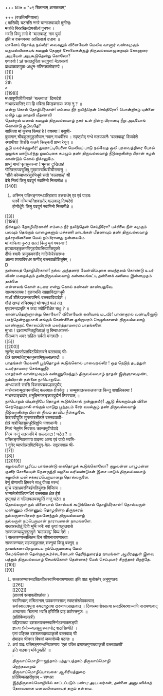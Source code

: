 +++
title = "०९ श्रितानाम् आसन्नत्वम्"

+++
(वज्रतिमणियाचा)   
( मासिवी) घटनसि नगरे चानाप्तवाञ्छो मुनीन्द्रः   
मजति बिरहखिन्नप्रेयसीत्वं पुनश्च ।   
भवति किमु लमो मे 'बल्लबाळू' नाम पुर्या   
इति च वचनमस्या आलिलक्ष्यं दधानः ॥   
மானேய் நோக்கு நல்லீர்! வைகலும் வினையேன் மெலிய வானார் வண்கமுகும் மதுமல்லிகையுங் கமழும் தேனார் சோலைகள்சூழ் திருவல்லவாழுறையும் கோனாரை அடியேன் அடிகூடுதென்று கொலோ?   
एणाक्ष्यो ! ऽहं सततदुरिता सद्गुणा! मेऽवसत्त्वं   
प्राध्वाकाशमुक-अधुन-मल्लिकामोदरम्ये ।   
[[1]]  
[[1]]  
2th   
ล   
[[198]]  
मध्वापूर्णोपविपिमवते 'बल्लवाळ' दिव्यदेशे   
नाथाम्प्रयाप्तिर् मम हि भविता किङ्करायाः कदा नु ? ॥   
என்று கொல் தோழிமீர்காள்! எம்மை நீர் நலிந்தென் செய்திரோ? பொன்றிகழ் புன்னை மகிழ் புது மாதவி மீதணவி   
தென்றல் மணம் கமழும் திருவல்லவாழ் நகர் உள் நின்ற பிரானடி நீறு அடியோங் கொண்டு சூடுவதே?   
साधित्वा मां कुरुथ किमहं हे ! वयस्या ! बसुश्री-   
पुन्नागान् श्रीवकुलमुकुलौघान् नवान् माधवींश्च । स्पृष्ट्वोद् गन्धे मलयपवनैः 'वल्लवाळू' दिव्यदेशे   
स्थायीशाः शिरसि कलये किङ्करी प्राप्य रेणून् ॥   
சூடு மலர்க்குழலீர்! துயராட்டியேனை மெலியப் பாடு நல்வேத ஒலி பரவைத்திரை போல் முழங்க மாடுயர்ந்து ஓமப்புகை கமழும் தண் திருவல்லவாழ் நீடுறைகின்ற பிரான் கழல் காண்டும் கொல் நிச்சலுமே.   
प्राप्तुं बाधां धृतसुमकचाः ! भूयसा दुःखिताहं   
गोतिश्लाघ्यश्रुतिषु मुखरास्वब्धिबीचीसमासु ।   
'शीते कोच्चाध्वरसुरभिधूमे सतो 'वल्लवाळ्' श्री   
देशे नित्यं किमु पदयुगं स्वामिनो नित्यमोक्ष ॥   
[[40]]  
1. अस्मिन् यतिभङ्गगन्धपरिहाराय उत्तरार्धम् एव एवं पाठ्यः   
पार्श्वे गन्धिन्यनिशवसतेर् वल्लवाळू दिव्यदेशे   
होम्यैर्धूमैः किमु पदयुगं स्वामिनो नित्यमीक्षे ॥   

[[3]]  
[[199]]  
நிச்சலும் தோழிமீர்காள்! எம்மை நீர் நலிந்தென் செய்தீரோ? பச்சிலை நீள் கமுகும் பலவும் தெங்கும் வாழைகளும் மச்சணி மாடங்கள் மீதணவும் தண் திருவல்லவாழ் நச்சரவினணை மேல் நம்பிரானது நன்னலமே.   
मां बाधित्वा कुरुत सततं किन्नु यूयं वयस्याः !   
हयघालङ्कृतमणिगृहाग्रेष्वभिव्याप्तियुक्ते ।   
दीर्घः श्यामैः क्रमुकपनसैर् नालिकेरेस्सरम्भः   
आत्मा शय्याविषधर फणीट् बल्लवाळीशितुमेम् ।   
D   
நன்னலத் தோழிமீர்காள்! நல்ல அந்தணர் வேள்விப்புகை மைந்நலம் கொண்டு உயர் விண் மறைக்கும் தண்திருவல்லவாழ் கன்னலங்கட்டி தன்னைக் கனியை இன்னமுதம் தன்னை   
என்னலங் கொள் சுடரை என்று கொல் கண்கள் காண்பதுவே.   
साध्व्यरसख्यः ! वृतनभसि सब्रह्मविद्यागधूमैः   
ऊर्ध्वं शीतेऽञ्जनचयनिर्भः बल्लवाविव्यदेशे ।   
गौडं खण्डं रुचिरममृतं भोग्यभूतं फलं तत्   
मृष्टानन्दप्रभृति न कदा ज्योतिरीक्षेत चक्षुः ? ॥   
காண்பதெஞ்ஞான்று கொலோ? வினையேன் கனிவாய் மடவீர்! பாண்குரல் வண்டினோடு பசுந்தென்றலுமாகி எங்கும் சேண்சினை ஓங்குமரம் செழுங்கானல் திருவல்லவாழ் மாண்குறட் கோலப்பிரான் மலர்த்தாமரைப் பாதங்களே.   
मुग्धाः ! द्रक्ष्याम्यमितदुरिताऽहं तु बिम्बाधरास्सं-   
गीतध्वान अमर सहितः सर्वतो मन्दवातैः ।   
[[5]]  
[[200]]  
सूत्नेर् व्याप्तोप्रतबिटपिवेलावने बल्लवाळ् श्री-   
क्षेत्रे खयम्प्रतिशुभतनुस्वामिफुल्लान्नपादौ ॥   
பாதங்கள் மேலணி பூந்தொழக் கூடுங்கொல் பாவைநல்லீர் ! ஒத நெடுந் தடத்துள் உயர்தாமரை செங்கழுநீர்   
மாதர்கள் வாண்முகமும் கண்ணுமேந்தும் திருவல்லவாழ் நாதன் இஞ்ஞாலமுண்ட நம்பிரான் தன்னை நாடொறுமே.   
अन्ध्याकारे सरसि बिकसपद्मकल्हारपुष्पैर्   
नारोमास्वन्मुखनयनजिद् बल्लबाळ क्षेत्रनेतुः । सम्भुक्ततत्सकलजगतः किन्तु पावालिकामाः !   
नाथस्याङ्घ्रयोर् अनुदिनमलङ्कारपुष्पैर्न तिस्स्यात् ॥   
நாடொறும் வீடின்றியே தொழக் கூடுங்கொல் நன்னுதலீர்! ஆடு தீங்கரும்பும் விளை செந்நெலுமாகி எங்கும் மாடுறு பூந்தடம் சேர் வயல்சூழ் தண் திருவல்லவாழ் நீடுறைகின்ற பிரான் நிலம் தாவிய நீள்கழலே.   
केदारबीयुजि सुमसरश्शीतले बल्लवाळवी-   
क्षेत्रे यत्रोचितसुमधुरैरिक्षुभिः पक्वधान्यैः ।   
नित्यं नेतुर्मम निवसतः क्रान्तभूवीर्घपादे   
नित्यं नन्तुं सततमपि मे सल्ललाटा ! घटेत ? ॥   
यतिभङ्गनिवारणाय पादस्य अस्य एवं पाठो भवति-   
1 नूनेर् व्याप्तोन्नतविटपियुग्-वेल- सद्वरमवाळ श्री-   
[[7]]  
[[8]]  
[[2019]]  
கழல்வளை பூரிப்ப யாங்கண்டு கைதொழக் கூடுங்கொலோ? குழலன்ன யாழுமன்ன குளிர் சோலையுள் தேனருந்தி மழலை வரிவண்டுகள் இசை பாடும் திருவல்லவாழ் சுழலின் மலி சக்கரப்பெருமானது தொல்லருளே.   
वेणुं वोणामपि हिमबने साधु पीत्वा मरन्दं   
मुग्धं रखाभ्रमरनिबर्हगतियुक्तः विजित्य ।   
भ्राम्यतेजोर्यधिपमधिपं वल्लबाळ क्षेत्र ईशं   
दृष्ट्वाहं तं गलितवलयस्फूर्ति नन्तुं घटेत ॥   
தொல்லருள் நல் வினையால் சொல்லக் கூடுங்கொல் தோழிமீர்காள்! தொல்லருள் மண்ணும் விண்ணும் தொழநின்ற திருநகரம்   
நல்லருளாயிரவர் நலனேந்தும் திருவல்லவாழ்   
நல்லருள் நம்பெருமான் நாராயணன் நாமங்களே.   
सख्यरस्तोतुं दिवि भुमि जनैः स्वां कृपां क्लृप्तवासे   
सत्कारुण्यायुतनुतगुणे 'बल्लवाळू' बिव्य देशे ।   
1 सत्कारुण्यज्वलितम दिन श्रीशनारायणाख्याः   
सत्कारुण्यात् सहजसुकृतात् शक्नुयां किन्नु बक्तुम् ॥   
நாமங்களாயிரமுடைய நம்பெருமானடி மேல்   
சேமங்கொள் தென்குருகூர்ச்சடகோபன் தெரிந்துரைத்த நாமங்கள் ஆயிரததுள் இவை பத்தும் திருவல்லவாழ் சேமங்கொள் தென்னகர் மேல் செப்புவார் சிறந்தார் பிறந்தே.   
[[10]]  
[[9]]  
1. सत्कारुण्यास्मदखिलविधस्वामिनारायणाख्याः इति पाठः मूलोक्तेर् अनुगुणतरः   
[[26]]  
[[202]]  
(तात्पर्य रत्नावलीश्लोकः )   
स्वामित्वात् संश्रितानाम् उपकरणरसात् स्वष्टसंश्लेषकत्वात्   
सर्वास्वादत्वभूना कपटवटुतया दारुणापत्सखत्वात् । दिव्यस्थानोपसत्त्या भ्रमदरिमरणाच्चापि नारायणत्वाद्   
अत्यासन्नः श्रितानां भवति हरिरिति प्राह कारेस्तनूजः ॥   
(प्रतिबिम्बलहरी)   
उद्दिश्याख्या दशशतयजस्स्वामिनोऽस्माकमङ्घी   
ज्ञात्वा क्षेमोज्ज्वलसुकुरुकाघोट् शठारिप्रणीते ।   
एतां पङ्क्ति दशशततदाख्याकृतौ वल्लवाळ् श्री   
क्षेमाढ्य श्रीनगर विषयां जन्मनोच्चैः पठन्तः ॥   
1. अयं पादः यतिमङ्गगन्धनिवारणाय 'एतां पक्ति दशशतगुणाख्याकृती वल्लवाळ्श्री'   
इति पाठवान् भवितुमर्हति ॥   
:   
திருவாய்மொழி—ஐந்தாம் பத்து-பத்தாம் திருவாய்மொழி   
பிறந்தவாறும்   
திருவாய்மொழிப்பாவகை-ஆசிரியத்துறை   
प्रतिबिम्बलहरीवृत्तम् – स्रग्धरा   
இத்திருவாய்மொழியில் காட்டப்படும் பண்பு-அடியவர்கள், தன்னை அனுபவிக்கத் தேவையான மனவலிமையைத் தரும் தன்மை. 
